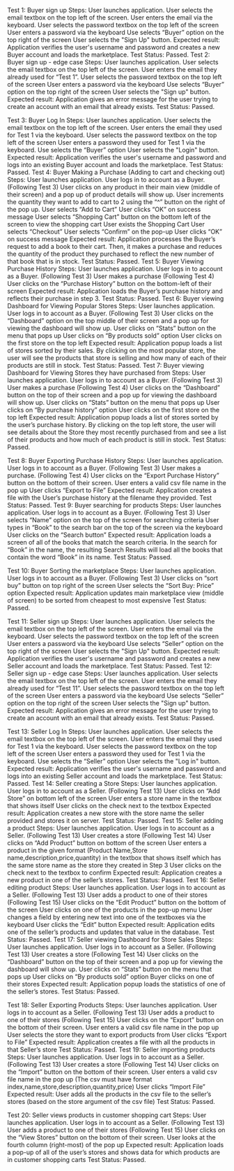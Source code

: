 Test 1: Buyer sign up
Steps:
User launches application.
User selects the email textbox on the top left of the screen.
User enters the email via the keyboard.
User selects the password textbox on the top left of the screen
User enters a password via the keyboard
Use selects “Buyer” option on the top right of the screen
User selects the "Sign Up" button. 
Expected result: Application verifies the user's username and password and creates a new Buyer account and loads the marketplace. 
Test Status: Passed. 
Test 2: Buyer sign up - edge case
Steps:
User launches application.
User selects the email textbox on the top left of the screen.
User enters the email they already used for “Test 1”.
User selects the password textbox on the top left of the screen
User enters a password via the keyboard
Use selects “Buyer” option on the top right of the screen
User selects the "Sign up" button. 
Expected result: Application gives an error message for the user trying to create an account with an email that already exists.
Test Status: Passed. 

Test 3: Buyer Log In
Steps:
User launches application.
User selects the email textbox on the top left of the screen.
User enters the email they used for Test 1 via the keyboard.
User selects the password textbox on the top left of the screen
User enters a password they used for Test 1 via the keyboard.
Use selects the “Buyer” option
User selects the "Login" button. 
Expected result: Application verifies the user's username and password and logs into an existing Buyer account and loads the marketplace. 
Test Status: Passed. 
Test 4: Buyer Making a Purchase (Adding to cart and checking out)
Steps:
User launches application.
User logs in to account as a Buyer. (Following Test 3)
User clicks on any product in their main view (middle of their screen) and a pop up of product details will show up. 
User increments the quantity they want to add to cart to 2 using the “^” button on the right of the pop up.
User selects “Add to Cart”
User clicks “OK” on success message
User selects “Shopping Cart” button on the bottom left of the screen to view the shopping cart
User exists the Shopping Cart
User selects “Checkout”
User selects “Confirm” on the pop-up
User clicks “OK” on success message
Expected result: Application processes the Buyer’s request to add a book to their cart. Then, it makes a purchase and reduces the quantity of the product they purchased to reflect the new number of that book that is in stock.
Test Status: Passed. 
Test 5: Buyer Viewing Purchase History
Steps:
User launches application.
User logs in to account as a Buyer. (Following Test 3)
User makes a purchase (Following Test 4)
User clicks on the “Purchase History” button on the bottom-left of their screen
Expected result: Application loads the Buyer’s purchase history and reflects their purchase in step 3.
Test Status: Passed. 
Test 6: Buyer viewing Dashboard for Viewing Popular Stores
Steps:
User launches application.
User logs in to account as a Buyer. (Following Test 3)
User clicks on the “Dashboard” option on the top middle of their screen and a pop up for viewing the dashboard will show up.
User clicks on “Stats” button on the menu that pops up
User clicks on “By products sold” option
User clicks on the first store on the top left
Expected result: Application popup loads a list of stores sorted by their sales. By clicking on the most popular store, the user will see the products that store is selling and how many of each of their products are still in stock.
Test Status: Passed. 
Test 7: Buyer viewing Dashboard for Viewing Stores they have purchased from
Steps:
User launches application.
User logs in to account as a Buyer. (Following Test 3)
User makes a purchase (Following Test 4)
User clicks on the “Dashboard” button on the top of their screen and a pop up for viewing the dashboard will show up.
User clicks on “Stats” button on the menu that pops up
User clicks on “By purchase history” option
User clicks on the first store on the top left
Expected result: Application popup loads a list of stores sorted by the user’s purchase history. By clicking on the top left store, the user will see details about the Store they most recently purchased from and see a list of their products and how much of each product is still in stock.
Test Status: Passed. 

Test 8: Buyer Exporting Purchase History
Steps:
User launches application.
User logs in to account as a Buyer. (Following Test 3)
User makes a purchase. (Following Test 4)
User clicks on the “Export Purchase History” button on the bottom of their screen.
User enters a valid csv file name in the pop up
User clicks “Export to File”
Expected result: Application creates a file with the User’s purchase history at the filename they provided.
Test Status: Passed. 
Test 9: Buyer searching for products
Steps:
User launches application.
User logs in to account as a Buyer. (Following Test 3)
User selects “Name” option on the top of the screen for searching criteria
User types in “Book” to the search bar on the top of the screen via the keyboard
User clicks on the “Search button”
Expected result: Application loads a screen of all of the books that match the search criteria. In the search for “Book” in the name, the resulting Search Results will load all the books that contain the word “Book” in its name.
Test Status: Passed. 

Test 10: Buyer Sorting the marketplace
Steps:
User launches application.
User logs in to account as a Buyer. (Following Test 3)
User clicks on “sort buy” button on top right of the screen 
User selects the “Sort Buy: Price” option
Expected result: Application updates main marketplace view (middle of screen) to be sorted from cheapest to most expensive
Test Status: Passed. 


Test 11: Seller sign up
Steps:
User launches application.
User selects the email textbox on the top left of the screen.
User enters the email via the keyboard.
User selects the password textbox on the top left of the screen
User enters a password via the keyboard
Use selects “Seller” option on the top right of the screen
User selects the "Sign Up" button. 
Expected result: Application verifies the user's username and password and creates a new Seller account and loads the marketplace. 
Test Status: Passed. 
Test 12: Seller sign up - edge case
Steps:
User launches application.
User selects the email textbox on the top left of the screen.
User enters the email they already used for “Test 11”.
User selects the password textbox on the top left of the screen
User enters a password via the keyboard
Use selects “Seller” option on the top right of the screen
User selects the "Sign up" button. 
Expected result: Application gives an error message for the user trying to create an account with an email that already exists.
Test Status: Passed. 

Test 13: Seller Log In
Steps:
User launches application.
User selects the email textbox on the top left of the screen.
User enters the email they used for Test 1 via the keyboard.
User selects the password textbox on the top left of the screen
User enters a password they used for Test 1 via the keyboard.
Use selects the “Seller” option
User selects the "Log in" button. 
Expected result: Application verifies the user's username and password and logs into an existing Seller account and loads the marketplace. 
Test Status: Passed. 
Test 14: Seller creating a Store
Steps:
User launches application.
User logs in to account as a Seller. (Following Test 13)
User clicks on “Add Store” on bottom left of the screen
User enters a store name in the textbox that shows itself 
User clicks on the check next to the textbox
Expected result: Application creates a new store with the store name the seller provided and stores it on server.
Test Status: Passed. 
Test 15: Seller adding a product
Steps:
User launches application.
User logs in to account as a Seller. (Following Test 13)
User creates a store (Following Test 14)
User clicks on “Add Product” button on bottom of the screen
User enters a product in the given format (Product Name,Store name,description,price,quantity) in the textbox that shows itself which has the same store name as the store they created in Step 3
User clicks on the check next to the textbox to confirm
Expected result: Application creates a new product in one of the seller’s stores.
Test Status: Passed. 
Test 16: Seller editing product
Steps:
User launches application.
User logs in to account as a Seller. (Following Test 13)
User adds a product to one of their stores (Following Test 15)
User clicks on the “Edit Product” button on the bottom of the screen
User clicks on one of the products in the pop-up menu
User changes a field by entering new text into one of the textboxes via the keyboard
User clicks the “Edit” button
Expected result: Application edits one of the seller’s products and updates that value in the database.
Test Status: Passed. 
Test 17: Seller viewing Dashboard for Store Sales
Steps:
User launches application.
User logs in to account as a Seller. (Following Test 13)
User creates a store (Following Test 14)
User clicks on the “Dashboard” button on the top of their screen and a pop up for viewing the dashboard will show up.
User clicks on “Stats” button on the menu that pops up
User clicks on “By products sold” option
Buyer clicks on one of their stores
Expected result: Application popup loads the statistics of one of the seller’s stores.
Test Status: Passed. 

Test 18: Seller Exporting Products
Steps:
User launches application.
User logs in to account as a Seller. (Following Test 13)
User adds a product to one of their stores (Following Test 15)
User clicks on the “Export” button on the bottom of their screen.
User enters a valid csv file name in the pop up
User selects the store they want to export products from
User clicks “Export to File”
Expected result: Application creates a file with all the products in that Seller’s store
Test Status: Passed. 
Test 19: Seller importing products
Steps:
User launches application.
User logs in to account as a Seller. (Following Test 13)
User creates a store (Following Test 14)
User clicks on the “Import” button on the bottom of their screen.
User enters a valid csv file name in the pop up (The csv must have format index,name,store,description,quantity,price)
User clicks “Import File”
Expected result: User adds all the products in the csv file to the seller’s stores (based on the store argument of the csv file)
Test Status: Passed. 

Test 20: Seller views products in customer shopping cart
Steps:
User launches application.
User logs in to account as a Seller. (Following Test 13)
User adds a product to one of their stores (Following Test 15)
User clicks on the “View Stores” button on the bottom of their screen.
User looks at the fourth column (right-most) of the pop up
Expected result: Application loads a pop-up of all of the user’s stores and shows data for which products are in customer shopping carts
Test Status: Passed. 
